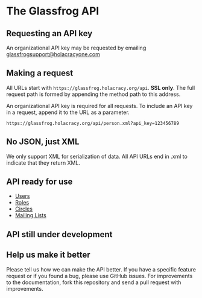 The Glassfrog API
====================


Requesting an API key
----------------

An organizational API key may be requested by emailing glassfrogsupport@holacracyone.com 


Making a request
----------------

All URLs start with `https://glassfrog.holacracy.org/api`. **SSL only**.  The full request path is formed by appending the method path to this address.

An organizational API key is required for all requests.  To include an API key in a request, append it to the URL as a parameter.

```
https://glassfrog.holacracy.org/api/person.xml?api_key=123456789
```


No JSON, just XML
-----------------

We only support XML for serialization of data.  All API URLs end in .xml to indicate that they return XML.


API ready for use
-----------------

* [Users](https://github.com/karlhigley/glassfrog-api/blob/master/sections/users.md)
* [Roles](https://github.com/karlhigley/glassfrog-api/blob/master/sections/roles.md)
* [Circles](https://github.com/karlhigley/glassfrog-api/blob/master/sections/circles.md)
* [Mailing Lists](https://github.com/karlhigley/glassfrog-api/blob/master/sections/mailing_lists.md)


API still under development
---------------------------


Help us make it better
----------------------

Please tell us how we can make the API better.  If you have a specific feature request or if you found a bug, please use GitHub issues.  For improvements to the documentation, fork this repository and send a pull request with improvements.  